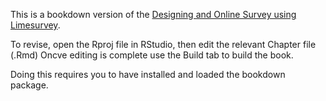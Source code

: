 This is a bookdown version of the [Designing and Online Survey using Limesurvey](http://jon.may.github.io/limesurvey/docs/index.html). 

To revise, open the Rproj file in RStudio, then edit the relevant Chapter file (.Rmd)
Oncve editing is complete use the Build tab to build the book.

Doing this requires you to have installed and loaded the bookdown package.

